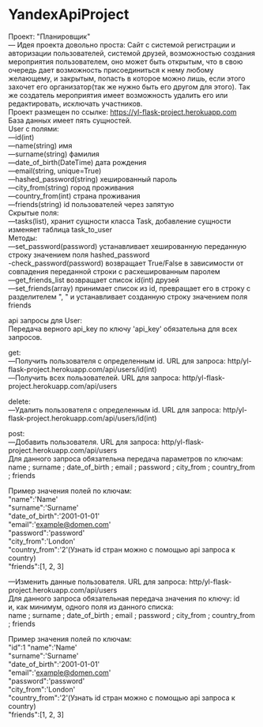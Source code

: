 # YandexApiProject
Проект: "Планировщик"\
— Идея проекта довольно проста: Сайт с системой регистрации и авторизации пользователей, системой друзей, возможностью создания мероприятия пользователем, оно может быть открытым, что в свою очередь дает возможность присоединиться к нему любому желающему, и закрытым, попасть в которое можно лишь, если этого захочет его организатор(так же нужно быть его другом для этого). Так же создатель мероприятия имеет возможность удалить его или редактировать, исключать участников.\
Проект размещен по ссылке: https://yl-flask-project.herokuapp.com \
База данных имеет пять сущностей.\
User с полями: \
—id(int)\
—name(string) имя\
—surname(string) фамилия\
—date_of_birth(DateTime) дата рождения\
—email(string, unique=True)\
—hashed_password(string) хешированный пароль\
—city_from(string) город проживания\
—country_from(int) страна проживания\
—friends(string) id пользователей через запятую\
Скрытые поля: \
—tasks(list), хранит сущности класса Task, добавление сущности изменяет таблица task_to_user \
Методы: \
—set_password(password) устанавливает хешированную переданную строку значением поля hashed_password \
-check_password(password) возвращает True/False в зависимости от совпадения переданной строки с расхешированным паролем \
—get_friends_list возвращает список id(int) друзей \
—set_friends(array) принимает список из id, превращает его в строку с разделителем ", " и устанавливает созданную строку значением поля friends

api запросы для User: \
Передача верного api_key по ключу 'api_key' обязательна для всех запросов.

get: \
—Получить пользователя с определенным id. URL для запроса: http/yl-flask-project.herokuapp.com/api/users/id(int) \
—Получить всех пользователей. URL для запроса: http/yl-flask-project.herokuapp.com/api/users

delete: \
—Удалить пользователя с определенным id. URL для запроса: http/yl-flask-project.herokuapp.com/api/users/id(int)

post: \
—Добавить пользователя. URL для запроса: http/yl-flask-project.herokuapp.com/api/users \
Для данного запроса обязательна передача параметров по ключам: \
name ; surname ; date_of_birth ; email ; password ; city_from ; country_from ; friends

Пример значения полей по ключам: \
"name":'Name' \
"surname":'Surname' \
"date_of_birth":'2001-01-01' \
"email":'example@domen.com' \
"password":'password' \
"city_from":'London' \
"country_from":'2'(Узнать id стран можно с помощью api запроса к country) \
"friends":[1, 2, 3]

—Изменить данные пользователя. URL для запроса: http/yl-flask-project.herokuapp.com/api/users \
Для данного запроса обязательная передача значения по ключу: id \
и, как минимум, одного поля из данного списка: \
name ; surname ; date_of_birth ; email ; password ; city_from ; country_from ; friends

Пример значения полей по ключам: \
"id":1
"name":'Name' \
"surname":'Surname' \
"date_of_birth":'2001-01-01' \
"email":'example@domen.com' \
"password":'password' \
"city_from":'London' \
"country_from":'2'(Узнать id стран можно с помощью api запроса к country) \
"friends":[1, 2, 3]

